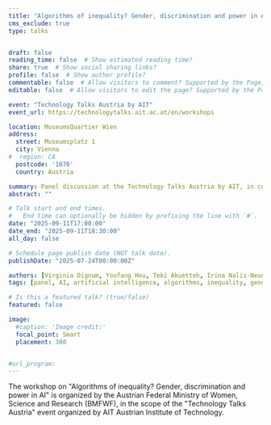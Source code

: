 ```yaml
---
title: "Algorithms of inequality? Gender, discrimination and power in AI"
cms_exclude: true
type: talks


draft: false
reading_time: false  # Show estimated reading time?
share: true  # Show social sharing links?
profile: false  # Show author profile?
commentable: false  # Allow visitors to comment? Supported by the Page, Post, and Docs content types.
editable: false  # Allow visitors to edit the page? Supported by the Page, Post, and Docs content types.

event: "Technology Talks Austria by AIT"
event_url: https://technologytalks.ait.ac.at/en/workshops

location: MuseumsQuartier Wien
address:
  street: Museumsplatz 1 
  city: Vienna
#  region: CA
  postcode: '1070'
  country: Austria

summary: Panel discussion at the Technology Talks Austria by AIT, in cooperation with the Austiran Federal Ministry of Women, Science and Research.
abstract: ""

# Talk start and end times.
#   End time can optionally be hidden by prefixing the line with `#`.
date: "2025-09-11T17:00:00"
date_end: "2025-09-11T18:30:00"
all_day: false

# Schedule page publish date (NOT talk date).
publishDate: "2025-07-24T00:00:00Z"

authors: [Virginia Dignum, Youfang Hou, Teki Akuetteh, Irina Nalis-Neuner, Christine Bauer, Elka Xharo]
tags: [panel, AI, artificial intelligence, algorithms, inequality, gender, discrimination, power]

# Is this a featured talk? (true/false)
featured: false

image:
  #caption: 'Image credit:'
  focal_point: Smart
  placement: 300


#url_program: 
---
```


The workshop on "Algorithms of inequality? Gender, discrimination and power in AI" is organized by the Austrian Federal Ministry of Women, Science and Research (BMFWF), in the scope of the "Technology Talks Austria" event organized by AIT Austrian Institute of Technology.